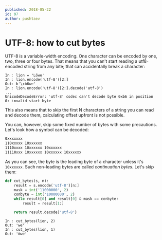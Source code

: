 ```yaml
---
published: 2018-05-22
id: 97
author: pushtaev
---
```


# UTF-8: how to cut bytes

UTF-8 is a variable-width encoding. One character can be encoded by one, two, three or four bytes.
That means that you can't start reading a utf8-encoded string from any bite; that can accidentally break a character:

```ipython {shield:UnicodeDecodeError}
In : lion = 'Löwe'
In : lion.encode('utf-8')[2:]
Out: b'\xb6we'
In : lion.encode('utf-8')[2:].decode('utf-8')
...
UnicodeDecodeError: 'utf-8' codec can't decode byte 0xb6 in position 0: invalid start byte
```

This also means that to skip the first N characters of a string you can read and decode them, calculating offset upfront is not possible.

You can, however, skip some fixed number of bytes with some precautions. Let's look how a symbol can be decoded:

```txt
0xxxxxxx
110xxxxx 10xxxxxx
1110xxxx 10xxxxxx 10xxxxxx
11110xxx 10xxxxxx 10xxxxxx 10xxxxxx
```

As you can see, the byte is the leading byte of a character unless it's `10xxxxxx`. Such non-leading bytes are called *continuation bytes*. Let's skip them:

```python {continue}
def cut_bytes(s, n):
    result = s.encode('utf-8')[n:]
    mask = int('11000000', 2)
    conbyte = int('10000000', 2)
    while result[0] and result[0] & mask == conbyte:
        result = result[1:]

    return result.decode('utf-8')
```

```ipython {continue}
In : cut_bytes(lion, 2)
Out: 'we'
In : cut_bytes(lion, 1)
Out: 'öwe'
```
